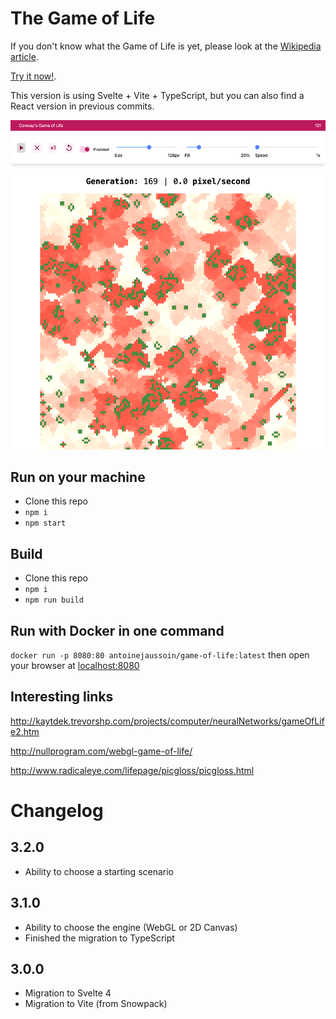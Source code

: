 # The Game of Life

If you don't know what the Game of Life is yet, please look at the [Wikipedia article](https://en.wikipedia.org/wiki/Conway%27s_Game_of_Life).

[Try it now!](http://gol.jaussoin.com).

This version is using Svelte + Vite + TypeScript, but you can also find a React version in previous commits.

![gol.jaussoin.com](/medias/screenshot.png?raw=true 'Game of Life')

## Run on your machine

- Clone this repo
- `npm i`
- `npm start`

## Build

- Clone this repo
- `npm i`
- `npm run build`

## Run with Docker in one command

`docker run -p 8080:80 antoinejaussoin/game-of-life:latest` then open your browser at [localhost:8080](http://localhost:8080)

## Interesting links

http://kaytdek.trevorshp.com/projects/computer/neuralNetworks/gameOfLife2.htm

http://nullprogram.com/webgl-game-of-life/

http://www.radicaleye.com/lifepage/picgloss/picgloss.html

# Changelog

## 3.2.0

- Ability to choose a starting scenario

## 3.1.0

- Ability to choose the engine (WebGL or 2D Canvas)
- Finished the migration to TypeScript

## 3.0.0

- Migration to Svelte 4
- Migration to Vite (from Snowpack)